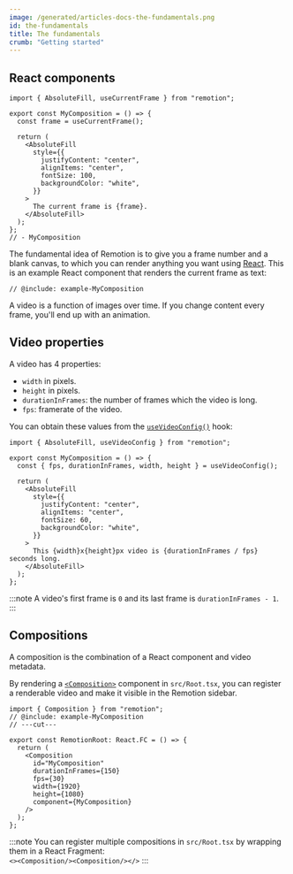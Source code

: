 ```yaml
---
image: /generated/articles-docs-the-fundamentals.png
id: the-fundamentals
title: The fundamentals
crumb: "Getting started"
---
```


## React components

```twoslash include example
import { AbsoluteFill, useCurrentFrame } from "remotion";

export const MyComposition = () => {
  const frame = useCurrentFrame();

  return (
    <AbsoluteFill
      style={{
        justifyContent: "center",
        alignItems: "center",
        fontSize: 100,
        backgroundColor: "white",
      }}
    >
      The current frame is {frame}.
    </AbsoluteFill>
  );
};
// - MyComposition
```

The fundamental idea of Remotion is to give you a frame number and a blank canvas, to which you can render anything you want using [React](https://reactjs.org). This is an example React component that renders the current frame as text:

```tsx twoslash title="MyComposition.tsx"
// @include: example-MyComposition
```

A video is a function of images over time. If you change content every frame, you'll end up with an animation.

## Video properties

A video has 4 properties:

- `width` in pixels.
- `height` in pixels.
- `durationInFrames`: the number of frames which the video is long.
- `fps`: framerate of the video.

You can obtain these values from the [`useVideoConfig()`](/docs/use-video-config) hook:

```tsx twoslash
import { AbsoluteFill, useVideoConfig } from "remotion";

export const MyComposition = () => {
  const { fps, durationInFrames, width, height } = useVideoConfig();

  return (
    <AbsoluteFill
      style={{
        justifyContent: "center",
        alignItems: "center",
        fontSize: 60,
        backgroundColor: "white",
      }}
    >
      This {width}x{height}px video is {durationInFrames / fps} seconds long.
    </AbsoluteFill>
  );
};
```

:::note
A video's first frame is `0` and its last frame is `durationInFrames - 1`.
:::

## Compositions

A composition is the combination of a React component and video metadata.

By rendering a [`<Composition>`](/docs/composition) component in `src/Root.tsx`, you can register a renderable video and make it visible in the Remotion sidebar.

```tsx twoslash title="src/Root.tsx"
import { Composition } from "remotion";
// @include: example-MyComposition
// ---cut---

export const RemotionRoot: React.FC = () => {
  return (
    <Composition
      id="MyComposition"
      durationInFrames={150}
      fps={30}
      width={1920}
      height={1080}
      component={MyComposition}
    />
  );
};
```

:::note
You can register multiple compositions in `src/Root.tsx` by wrapping them in a React Fragment:  
`<><Composition/><Composition/></>`
:::

